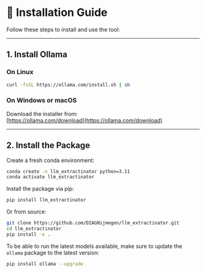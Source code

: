 # 🚀 Installation Guide

Follow these steps to install and use the tool:

---

## 1. **Install Ollama**

### On **Linux**

```bash
curl -fsSL https://ollama.com/install.sh | sh
```

### On **Windows** or **macOS**

Download the installer from:  
[https://ollama.com/download](https://ollama.com/download)

---

## 2. **Install the Package**

Create a fresh conda environment:

```bash
conda create -n llm_extractinator python=3.11
conda activate llm_extractinator
```

Install the package via pip:

```bash
pip install llm_extractinator
```

Or from source:

```bash
git clone https://github.com/DIAGNijmegen/llm_extractinator.git
cd llm_extractinator
pip install -e .
```

To be able to run the latest models available, make sure to update the `ollama` package to the latest version:

```bash
pip install ollama --upgrade
```

